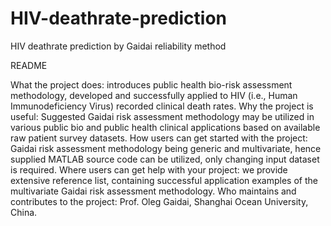 # HIV-deathrate-prediction
HIV deathrate prediction by Gaidai reliability method

README

What the project does: introduces public health bio-risk assessment methodology, developed and successfully applied to HIV (i.e., Human Immunodeficiency Virus) recorded clinical death rates. 
Why the project is useful: Suggested Gaidai risk assessment methodology may be utilized in various public bio and public health clinical applications based on available raw patient survey datasets.
How users can get started with the project: Gaidai risk assessment methodology being generic and multivariate, hence supplied MATLAB source code can be utilized, only changing input dataset is required.
Where users can get help with your project: we provide extensive reference list, containing successful application examples of the multivariate Gaidai risk assessment methodology.
Who maintains and contributes to the project: Prof. Oleg Gaidai, Shanghai Ocean University, China.
